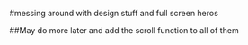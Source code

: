 #messing around with design stuff and full screen heros

##May do more later and add the scroll function to all of them